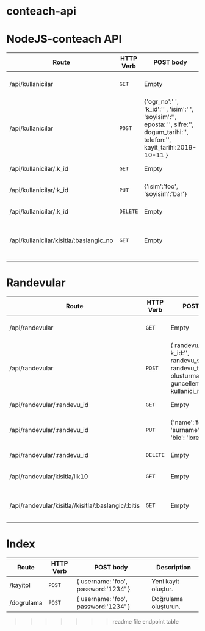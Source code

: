 # conteach-api

NodeJS-conteach API
=======
| Route | HTTP Verb | POST body | Description |
| --- | --- | --- | --- |
| /api/kullanicilar | `GET` | Empty | Tüm kullanıcıları listeyin |
| /api/kullanicilar | `POST` | {'ogr_no':' ', 'k_id':'' , 'isim':' ', 'soyisim':'', eposta: '', sifre:'', dogum_tarihi:'', telefon:'', kayit_tarihi:2019-10-11 } | Bir yeni kullanici oluşturun. |
| /api/kullanicilar/:k_id | `GET` | Empty | Kullanıcıyı görüntüleyin |
| /api/kullanicilar/:k_id | `PUT` | {'isim':'foo', 'soyisim':'bar'} | Kişiyi yeni bilgilerle güncelleyin. |
| /api/kullanicilar/:k_id | `DELETE` | Empty | Kullanıcıyı silin. |
| /api/kullanicilar/kisitla/:baslangic_no | `GET` | Empty | Kullanıcıyı öğrenci numarasına göre sınırlandırın. |
 
# Randevular
 
| Route | HTTP Verb | POST body | Description |
| --- | --- | --- | --- |
| /api/randevular | `GET` | Empty | Tüm randevuları listeleyin. |
| /api/randevular | `POST` | { randevu_id: '', k_id:'', randevu_sahibi:'', randevu_tarihi:'', olusturma_tarihi:'', guncelleme_tarihi:'', kullanici_notu:'' } | Yeni randevu oluştur. |
| /api/randevular/:randevu_id | `GET` | Empty | Randevuyu görüntüleyin. |
| /api/randevular/:randevu_id | `PUT` | {'name':'foo', 'surname':'bar', 'bio': 'lorem'} | Randevuyu yeni bilgilerle güncelleyin. |
| /api/randevular/:randevu_id | `DELETE` | Empty | Randevuyu silin. |
| /api/randevular/kisitla/ilk10 | `GET` | Empty | En yakın 10 randevuyu görüntüleyin. |
| /api/randevular/kisitla//kisitla/:baslangic/:bitis | `GET` | Empty | İstenilen aralıkta randevuyu görüntüleyin. |
 
# Index
 
| Route | HTTP Verb | POST body | Description |
| --- | --- | --- | --- |
| /kayitol | `POST` | { username: 'foo', password:'1234' } | Yeni kayit oluştur. |
| /dogrulama | `POST` | { username: 'foo', password:'1234' } | Doğrulama oluşturun. |
>>>>>>> readme file endpoint table

